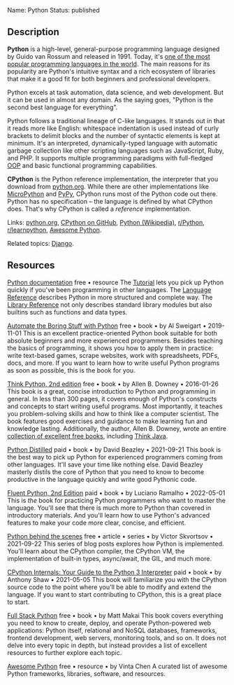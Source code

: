 Name: Python
Status: published

## Description

**Python** is a high-level, general-purpose programming language designed by Guido van Rossum and released in 1991. Today, it's [one of the most popular programming languages in the world](https://survey.stackoverflow.co/2022/#technology-most-popular-technologies). The main reasons for its popularity are Python's intuitive syntax and a rich ecosystem of libraries that make it a good fit for both beginners and professional developers.

Python excels at task automation, data science, and web development. But it can be used in almost any domain. As the saying goes, "Python is the second best language for everything". 

Python follows a traditional lineage of C-like languages. It stands out in that it reads more like English: whitespace indentation is used instead of curly brackets to delimit blocks and the number of syntactic elements is kept at minimum. It's an interpreted, dynamically-typed language with automatic garbage collection like other scripting languages such as JavaScript, Ruby, and PHP. It supports multiple programming paradigms with full-fledged [OOP](https://en.wikipedia.org/wiki/Object-oriented_programming) and basic functional programming capabilities.

**CPython** is the Python reference implementation, the interpreter that you download from [python.org](https://www.python.org/). While there are other implementations like [MicroPython](https://micropython.org/) and [PyPy](https://www.pypy.org/), CPython runs most of the Python code out there. Python has no specification – the language is defined by what CPython does. That's why CPython is called a *reference* implementation.

Links: [python.org](https://www.python.org/), [CPython on GitHub](https://github.com/python/cpython), [Python (Wikipedia)](https://en.wikipedia.org/wiki/Python_(programming_language)), [r/Python](https://www.reddit.com/r/Python/), [r/learnpython](https://www.reddit.com/r/learnpython), [Awesome Python](https://github.com/vinta/awesome-python).

Related topics: [Django](/topics/django/).

## Resources

[Python documentation](https://docs.python.org/3/)
free • resource
The [Tutorial](https://docs.python.org/3/tutorial/index.html) lets you pick up Python quickly if you've been programming in other languages. The [Language Reference](https://docs.python.org/3/reference/index.html) describes Python in more structured and complete way. The [Library Reference](https://docs.python.org/3/library/index.html) not only describes standard library modules but also builtins such as functions and data types.

[Automate the Boring Stuff with Python](https://automatetheboringstuff.com)
free • book • by Al Sweigart • 2019-11-01
This is an excellent practice-oriented Python book suitable for both absolute beginners and more experienced programmers. Besides teaching the basics of programming, it shows you how to apply them in practice: write text-based games, scrape websites, work with spreadsheets, PDFs, docs, and more. If you want to learn how to write useful Python programs as soon as possible, this is the book for you.

[Think Python, 2nd edition](https://greenteapress.com/wp/think-python-2e/)
free • book • by Allen B. Downey • 2016-01-26
This book is a great, concise introduction to Python and programming in general. In less than 300 pages, it covers enough of Python's constructs and concepts to start writing useful programs. Most importantly, it teaches you problem-solving skills and how to think like a computer scientist. The book features good exercises and guidance to make learning fun and knowledge lasting. Additionally, the author, Allen B. Downey, wrote an entire [collection of excellent free books](https://greenteapress.com/wp/), including [Think Java](http://greenteapress.com/wp/think-java-2e/).

[Python Distilled](https://www.dabeaz.com/python-distilled/index.html)
paid • book • by David Beazley • 2021-09-21
This book is the best way to pick up Python for experienced programmers coming from other languages. It'll save your time like nothing else. David Beazley masterly distils the core of Python that you need to know to become productive in the language quickly and write good Pythonic code.

[Fluent Python, 2nd Edition](https://www.oreilly.com/library/view/fluent-python-2nd/9781492056348/) 
paid • book • by Luciano Ramalho • 2022-05-01
This is *the* book for practicing Python programmers who want to master the language. You'll see that there is much more to Python than covered in introductory materials. And you'll learn how to use Python's advanced features to make your code more clear, concise, and efficient.

[Python behind the scenes](https://tenthousandmeters.com/tag/python-behind-the-scenes/)
free • article • series • by Victor Skvortsov • 2021-09-22
This series of blog posts explores how Python is implemented. You'll learn about the CPython compiler, the CPython VM, the implementation of built-in types, async/await, the GIL, and much more.

[CPython Internals: Your Guide to the Python 3 Interpreter](https://realpython.com/products/cpython-internals-book/)
paid • book • by Anthony Shaw • 2021-05-05
This book will familiarize you with the CPython source code to the point where you'll be able to modify and extend the language. If you want to start contributing to CPython, this is a great place to start.

[Full Stack Python](https://www.fullstackpython.com/)
free • book • by Matt Makai
This book covers everything you need to know to create, deploy, and operate Python-powered web applications: Python itself, relational and NoSQL databases, frameworks, frontend development, web servers, monitoring tools, and so on. It does not delve into every topic in depth, but instead provides a list of excellent resources to further explore each topic.

[Awesome Python](https://github.com/vinta/awesome-python)
free • resource • by Vinta Chen
A curated list of awesome Python frameworks, libraries, software, and resources.

